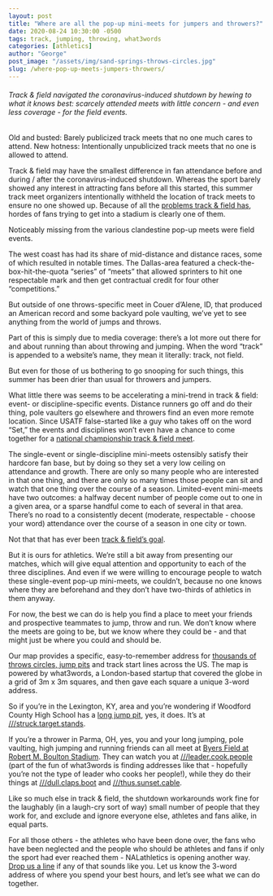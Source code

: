 ```yaml
---
layout: post
title: "Where are all the pop-up mini-meets for jumpers and throwers?"
date: 2020-08-24 10:30:00 -0500
tags: track, jumping, throwing, what3words
categories: [athletics]
author: "George"
post_image: "/assets/img/sand-springs-throws-circles.jpg"
slug: /where-pop-up-meets-jumpers-throwers/
---
```

<h6>Track & field navigated the coronavirus-induced shutdown by hewing to what it knows best: scarcely attended meets with little concern - and even less coverage - for the field events.</h6>

Old and busted: Barely publicized track meets that no one much cares to attend. New hotness: Intentionally unpublicized track meets that no one is allowed to attend. 

Track & field may have the smallest difference in fan attendance before and during / after the coronavirus-induced shutdown. Whereas the sport barely showed any interest in attracting fans before all this started, this summer track meet organizers intentionally withheld the location of track meets to ensure no one showed up. Because of all the [problems track & field has](https://blog.nalathletics.com/2020/03/30/athletics-wants-more-athletes), hordes of fans trying to get into a stadium is clearly one of them.

Noticeably missing from the various clandestine pop-up meets were field events. 

The west coast has had its share of mid-distance and distance races, some of which resulted in notable times. The Dallas-area featured a check-the-box-hit-the-quota “series” of “meets” that allowed sprinters to hit one respectable mark and then get contractual credit for four other “competitions.” 

But outside of one throws-specific meet in Couer d’Alene, ID, that produced an American record and some backyard pole vaulting, we’ve yet to see anything from the world of jumps and throws.

Part of this is simply due to media coverage: there’s a lot more out there for and about running than about throwing and jumping. When the word “track” is appended to a website’s name, they mean it literally: track, not field.

But even for those of us bothering to go snooping for such things, this summer has been drier than usual for throwers and jumpers.

What little there was seems to be accelerating a mini-trend in track & field: event- or discipline-specific events. Distance runners go off and do their thing, pole vaulters go elsewhere and throwers find an even more remote location. Since USATF false-started like a guy who takes off on the word “Set,” the events and disciplines won’t even have a chance to come together for a [national championship track & field meet](https://blog.nalathletics.com/2020/08/03/finding-professional-track-and-field-athletes). 

The single-event or single-discipline mini-meets ostensibly satisfy their hardcore fan base, but by doing so they set a very low ceiling on attendance and growth. There are only so many people who are interested in that one thing, and there are only so many times those people can sit and watch that one thing over the course of a season. Limited-event mini-meets have two outcomes: a halfway decent number of people come out to one in a given area, or a sparse handful come to each of several in that area. There’s no road to a consistently decent (moderate, respectable - choose your word) attendance over the course of a season in one city or town.

Not that that has ever been [track & field’s goal](https://blog.nalathletics.com/2020/03/30/athletics-wants-more-athletes). 

But it is ours for athletics. We’re still a bit away from presenting our matches, which will give equal attention and opportunity to each of the three disciplines. And even if we were willing to encourage people to watch these single-event pop-up mini-meets, we couldn’t, because no one knows where they are beforehand and they don’t have two-thirds of athletics in them anyway.

For now, the best we can do is help you find a place to meet your friends and prospective teammates to jump, throw and run. We don’t know where the meets are going to be, but we know where they could be - and that might just be where you could and should be.

Our map provides a specific, easy-to-remember address for [thousands of throws circles, jump pits](https://nalathletics.com/map) and track start lines across the US. The map is powered by what3words, a London-based startup that covered the globe in a grid of 3m x 3m squares, and then gave each square a unique 3-word address. 

So if you’re in the Lexington, KY, area and you’re wondering if Woodford County High School has a [long jump pit](https://nalathletics.com/map/stadium/8946), yes, it does. It’s at [///struck.target.stands](https://map.what3words.com/struck.target.stands). 

If you’re a thrower in Parma, OH, yes, you and your long jumping, pole vaulting, high jumping and running friends can all meet at [Byers Field at Robert M. Boulton Stadium](https://nalathletics.com/map/stadium/byers-field-at-robert-m-boulton-stadium/). They can watch you at [///leader.cook.people](https://map.what3words.com/leader.cook.people) (part of the fun of what3words is finding addresses like that - hopefully you’re not the type of leader who cooks her people!), while they do their things at [///dull.claps.boot](https://map.what3words.com/dull.claps.boot) and [///thus.sunset.cable](https://nalathletics.com/map/stadium/byers-field-at-robert-m-boulton-stadium/).

Like so much else in track & field, the shutdown workarounds work fine for the laughably (in a laugh-cry sort of way) small number of people that they work for, and exclude and ignore everyone else, athletes and fans alike, in equal parts.  

For all those others - the athletes who have been done over, the fans who have been neglected and the people who should be athletes and fans if only the sport had ever reached them - NALathletics is opening another way. <a href="mailto:george@nalathletics.com">Drop us a line</a> if any of that sounds like you. Let us know the 3-word address of where you spend your best hours, and let’s see what we can do together. 
